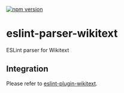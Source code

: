 [![npm version](https://badge.fury.io/js/eslint-parser-wikitext.svg)](https://www.npmjs.com/package/eslint-parser-wikitext)

# eslint-parser-wikitext

ESLint parser for Wikitext

## Integration

Please refer to [eslint-plugin-wikitext](https://github.com/bhsd-harry/eslint-plugin-wikitext).
